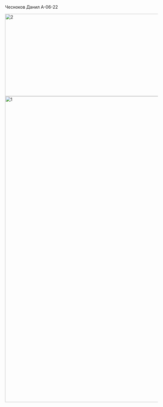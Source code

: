 Чесноков Данил А-06-22

<img width="768" height="271" alt="2" src="https://github.com/user-attachments/assets/7392851c-a671-420b-84bd-b0139e40a6a4" />
<img width="1137" height="1007" alt="1" src="https://github.com/user-attachments/assets/7b64f30d-5232-4eea-bcf1-5bff024a744b" />
